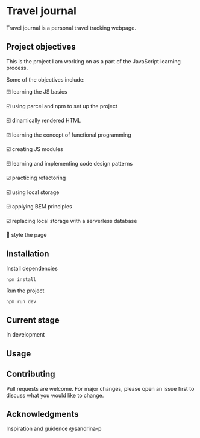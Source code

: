 # Travel journal

Travel journal is a personal travel tracking webpage. 


## Project objectives 

This is the project I am working on as a part of the JavaScript learning process. 

Some of the objectives include: 

:ballot_box_with_check: learning the JS basics

:ballot_box_with_check: using parcel and npm to set up the project 

:ballot_box_with_check: dinamically rendered HTML  

:ballot_box_with_check: learning the concept of functional programming

:ballot_box_with_check: creating JS modules 

:ballot_box_with_check: learning and implementing code design patterns

:ballot_box_with_check: practicing refactoring

:ballot_box_with_check: using local storage 

:ballot_box_with_check: applying BEM principles 

:ballot_box_with_check: replacing local storage with a serverless database

:black_square_button: style the page 



## Installation

Install dependencies

```
npm install
```

Run the project 

```
npm run dev
```

## Current stage
In development

## Usage


## Contributing
Pull requests are welcome. For major changes, please open an issue first to discuss what you would like to change.

## Acknowledgments 
Inspiration and guidence
@sandrina-p 
